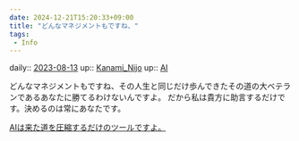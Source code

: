 ```yaml
---
date: 2024-12-21T15:20:33+09:00
title: "どんなマネジメントもですね、"
tags:
 - Info
---
```


daily:: [2023-08-13](/Daily_Note/2023-08-13.md)
up:: [Kanami_Nijo](Bar/Novel/Nacaria/Kanami_Nijo.md)
up:: [AI](../Bar/Novel/Topics/Artificial_Intelligence.md)

どんなマネジメントもですね、その人生と同じだけ歩んできたその道の大ベテランであるあなたに勝てるわけないんですよ。
だから私は貴方に助言するだけです。決めるのは常にあなたです。

[AIは来た道を圧縮するだけのツールですよ。](Info/AIは来た道を圧縮するだけのツールですよ。.md)